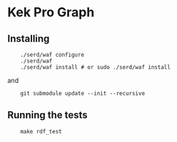 # Kek Pro Graph

## Installing

```
    ./serd/waf configure
    ./serd/waf
    ./serd/waf install # or sudo ./serd/waf install
```
and
```
    git submodule update --init --recursive

```

## Running the tests

```
    make rdf_test
```


